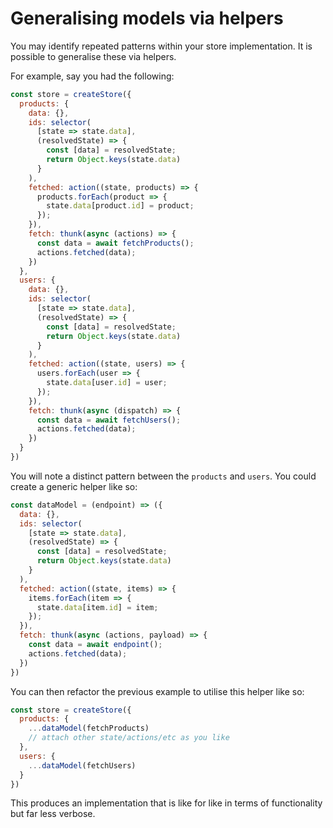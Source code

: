 # Generalising models via helpers

You may identify repeated patterns within your store implementation. It is possible to generalise these via helpers.

For example, say you had the following:

```javascript
const store = createStore({
  products: {
    data: {},
    ids: selector(
      [state => state.data],
      (resolvedState) => {
        const [data] = resolvedState;
        return Object.keys(state.data)
      }
    ),
    fetched: action((state, products) => {
      products.forEach(product => {
        state.data[product.id] = product;
      });
    }),
    fetch: thunk(async (actions) => {
      const data = await fetchProducts();
      actions.fetched(data);
    })
  },
  users: {
    data: {},
    ids: selector(
      [state => state.data],
      (resolvedState) => {
        const [data] = resolvedState;
        return Object.keys(state.data)
      }
    ),
    fetched: action((state, users) => {
      users.forEach(user => {
        state.data[user.id] = user;
      });
    }),
    fetch: thunk(async (dispatch) => {
      const data = await fetchUsers();
      actions.fetched(data);
    })
  }
})
```

You will note a distinct pattern between the `products` and `users`. You could create a generic helper like so:

```javascript
const dataModel = (endpoint) => ({
  data: {},
  ids: selector(
    [state => state.data],
    (resolvedState) => {
      const [data] = resolvedState;
      return Object.keys(state.data)
    }
  ),
  fetched: action((state, items) => {
    items.forEach(item => {
      state.data[item.id] = item;
    });
  }),
  fetch: thunk(async (actions, payload) => {
    const data = await endpoint();
    actions.fetched(data);
  })
})
```

You can then refactor the previous example to utilise this helper like so:

```javascript
const store = createStore({
  products: {
    ...dataModel(fetchProducts)
    // attach other state/actions/etc as you like
  },
  users: {
    ...dataModel(fetchUsers)
  }
})
```

This produces an implementation that is like for like in terms of functionality but far less verbose.